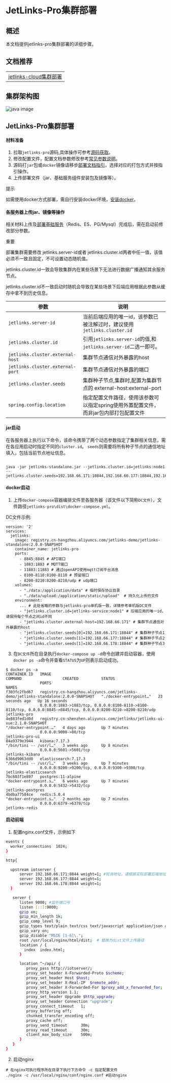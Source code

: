 # JetLinks-Pro集群部署

## 概述

本文档提供jetlinks-pro集群部署的详细步骤。

## 文档推荐

<table>
   <tr>
       <td><a href="/dev-guide/colony-cloud-deploy.html">jetlinks-cloud集群部署</a></td>

[//]: # (       <td><a href="">ES集群部署</a></td>)
   </tr>

[//]: # (   <tr>)

[//]: # (       <td><a href="">Redis集群部署</a></td>)

[//]: # (       <td><a href="">PG/Mysql集群部署</a></td>)

[//]: # (   </tr>)
</table>

## 集群架构图

![java image](./images/colony.png)

## JetLinks-Pro集群部署

#### 材料准备

1. 拉取`jetlinks-pro`源码,具体操作可参考<a target="_blank" href="/dev-guide/pull-code.html#源码获取">源码获取</a>。
2. 修改配置文件，配置文档参数修改参考<a target="_blank" href="/dev-guide/config-info.html#配置文件常见修改说明">常见参数说明</a>。
3. 源码打`jar`包或`docker`镜像请移步<a target="_blank" href="/dev-guide/java-deploy.html">部署文档指引</a>，选择对应的打包方式并按指引操作。
4. 上传部署文件（jar、基础服务组件安装包及镜像等）。

<div class='explanation info'>
  <p class='explanation-title-warp'> 
    <span class='iconfont icon-tishi explanation-icon'></span>
    <span class='explanation-title font-weight'>提示</span>
  </p>

   <p>如需使用docker方式部署，需自行安装docker环境，<a target="_blank" href="/install-deployment/docker-start.html#安装docker">安装docker</a>。</p>

</div>

#### 各服务器上传jar、镜像等操作

相关材料上传及<a target="_blank" href="/dev-guide/middleware-deploy.html">部署基础服务</a>（Redis、ES、PG/Mysql）完成后，需在启动前修改部分参数。

<div class='explanation error'>
  <p class='explanation-title-warp'> 
    <span class='iconfont icon-jinggao explanation-icon'></span>
    <span class='explanation-title font-weight'>重要</span>
  </p>

   <p>部署集群需要修改  <span class='explanation-title font-weight'>jetlinks.server-id</span>或者
<span class='explanation-title font-weight'>jetlinks.cluster.id</span>两者中任一值，该值<span class='explanation-title font-weight'>必须不一致且固定</span>，不可设置动态随机值。</p>
<p><span class='explanation-title font-weight'>jetlinks.cluster.id</span>一致会导致集群内在某些场景下无法进行数据广播通知其余服务节点。</p>
<p><span class='explanation-title font-weight'>jetlinks.cluster.id</span>不一致启动时随机会导致在某些场景下后端应用根据此参数从缓存中拿不到历史信息。</p>

</div>

| 参数                               | 说明                                                   | 
|----------------------------------|------------------------------------------------------|
| `jetlinks.server-id`             | 当前后端应用的唯一id，该参数已被注解过时，建议使用`jetlinks.cluster.id`      | 
| `jetlinks.cluster.id`            | 引用`jetlinks.server-id`的值,和`jetlinks.server-id`二选一即可。 |
| `jetlinks.cluster.external-host` | 集群节点通信对外暴露的host                                      |
| `jetlinks.cluster.external-port` | 集群节点通信对外暴露的端口                                        | 
| `jetlinks.cluster.seeds`         | 集群种子节点,集群时,配置为集群节点的 external-host:external-port      | 
| `spring.config.location`         | 指定配置文件路径，使用该参数可以指定spring使用外置配置文件，而非jar包内部打包配置文件      | 

#### jar启动

在各服务器上执行以下命令，该命令携带了两个动态参数指定了集群相关信息，需在各应用启动时指定不同的`cluster.id`。
`seeds`则需要将所有种子节点的通信地址填入，包括当前节点地址信息。

```shell

java -jar jetlinks-standalone.jar --jetlinks.cluster.id=jetlinks:node1 --jetlinks.cluster.seeds=192.168.66.171:18844,192.168.66.177:18844,192.168.66.178:18844

```

#### docker启动

1. 上传`docker-compose`容器编排文件至各服务器（该文件以下简称`DC文件`），文件路径`jetlinks-pro\dist\docker-compose.yml`。

DC文件示例:
```shell
version: '2'
services:
  jetlinks:
    image: registry.cn-hangzhou.aliyuncs.com/jetlinks-demo/jetlinks-standalone:2.0.0-SNAPSHOT
    container_name: jetlinks-pro
    ports:
      - 8845:8845 # API端口
      - 1883:1883 # MQTT端口
      - 11883:11883 # 通过openAPI使用mqtt订阅平台消息
      - 8100-8110:8100-8110 # 预留端口
      - 8200-8210:8200-8210/udp # udp端口
    volumes:
      - "./data:/application/data" # 临时保存协议目录
      - "./data/upload:/application/static/upload"  # 持久化上传的文件
    environment:
      ... # 此处省略的参数与jetlinks-pro单机版一致，详情参考单机版DC文件
      - "jetlinks.cluster.id=jetlinks-service:node1" # 后端应用的唯一id，请保持每个节点之间id不同
      - "jetlinks.cluster.external-host=192.168.66.171" # 集群节点通信对外暴露的host
      - "jetlinks.cluster.seeds[0]=192.168.66.171:18844" # 集群种子节点1
      - "jetlinks.cluster.seeds[1]=192.168.66.177:18844" # 集群种子节点2
      - "jetlinks.cluster.seeds[1]=192.168.66.178:18844" # 集群种子节点3
```

3. 在`DC文件`所在目录执行`docker-compose up -d`命令创建并启动容器，使用`docker ps -a`命令并查看`STATUS`为`UP`则表示启动成功。

```shell
$ docker ps -a
CONTAINER ID   IMAGE                                                                                COMMAND                  CREATED          STATUS        
               PORTS                                                                                                                NAMES
f303fc2fbd67   registry.cn-hangzhou.aliyuncs.com/jetlinks-demo/jetlinks-standalone:2.0.0-SNAPSHOT   "./docker-entrypoint…"   23 seconds ago   Up 16 seconds 
               0.0.0.0:1883->1883/tcp, 0.0.0.0:8100-8110->8100-8110/tcp, 0.0.0.0:8845->8845/tcp, 0.0.0.0:8200-8210->8200-8210/udp   jetlinks-pro
4e883fed1d0d   registry.cn-shenzhen.aliyuncs.com/jetlinks/jetlinks-ui-vue:2.1.0-SNAPSHOT                     
"/docker-entrypoint.…"   4 days ago       Up 7 minutes  
               0.0.0.0:9000->80/tcp                                                                                                 jetlinks-pro-ui
84a9379e3944   kibana:7.17.3                                                                        "/bin/tini -- /usr/l…"   3 weeks ago      Up 8 minutes  
               0.0.0.0:5601->5601/tcp                                                                                               jetlinks-kibana      
6366d9063dd0   elasticsearch:7.17.3                                                                 "/bin/tini -- /usr/l…"   3 weeks ago      Up 7 minutes  
               0.0.0.0:9200->9200/tcp, 0.0.0.0:9300->9300/tcp                                                                       jetlinks-elasticsearch
7bc603f1e897   postgres:11-alpine                                                                   "docker-entrypoint.s…"   6 weeks ago      Up 7 minutes  
               0.0.0.0:5432->5432/tcp                                                                                               jetlinks-postgres       
4bdba77584ce   redis:5.0.4                                                                          "docker-entrypoint.s…"   2 months ago     Up 7 minutes  
               0.0.0.0:6379->6379/tcp                                                                                               jetlinks-redis
```


#### 启动前端

1. 配置nginx.conf文件，示例如下

```bash
events {
  worker_connections  1024;
}

http{

  upstream iotserver {
      server 192.168.66.171:8844 weight=1; #轮询地址，请根据实际部署后端地址进行替换
      server 192.168.66.177:8844 weight=1;
      server 192.168.66.178:8844 weight=1;
  }

   server {
      listen 9000; #监听端口号
      listen [::]:9000;
      gzip on;
      gzip_min_length 1k;
      gzip_comp_level 9;
      gzip_types text/plain text/css text/javascript application/json application/javascript application/x-javascript application/xml;
      gzip_vary on;
      gzip_disable "MSIE [1-6]\.";
      root /usr/local/nginx/html/dist;  # 替换为dist文件上传路径
      location / {
        index  index.html;
      }

      location ^~/api/ {
         proxy_pass http://iotserver/;
         proxy_set_header X-Forwarded-Proto $scheme;
         proxy_set_header Host $host;
         proxy_set_header X-Real-IP  $remote_addr;
         proxy_set_header X-Forwarded-For $proxy_add_x_forwarded_for;
         proxy_http_version 1.1;
         proxy_set_header Upgrade $http_upgrade;
         proxy_set_header Connection "upgrade";
         proxy_connect_timeout   1;
         proxy_buffering off;
         chunked_transfer_encoding off;
         proxy_cache off;
         proxy_send_timeout      30m;
         proxy_read_timeout      30m;
         client_max_body_size    500m;
      }
   }
}

```

2. 启动nginx

```shell
# 在nginx可执行程序所在目录下执行下方命令 -c 指定配置文件
./nginx -c /usr/local/nginx/conf/nginx.conf #启动nginx
```